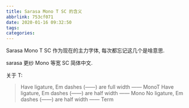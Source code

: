 ```yaml
---
title: Sarasa Mono T SC 的含义
abbrlink: 753cf071
date: 2020-01-16 09:32:50
tags:
categories:
---
```


Sarasa Mono T SC 作为现在的主力字体, 每次都忘记这几个是啥意思.

sarasa 更纱 Mono 等宽 SC 简体中文.

关于 T:

> Have ligature, Em dashes (——) are full width —— MonoT
> Have ligature, Em dashes (——) are half width —— Mono
> No ligature, Em dashes (——) are half width —— Term

